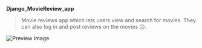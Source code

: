 **Django_MovieReview_app** 
> Movie reviews app which lets users view and search for movies. They can also log in and post reviews on the movies 	:wink:. 

![Preview Image](movie/static/chrome-capture-2022-6-1.gif)
